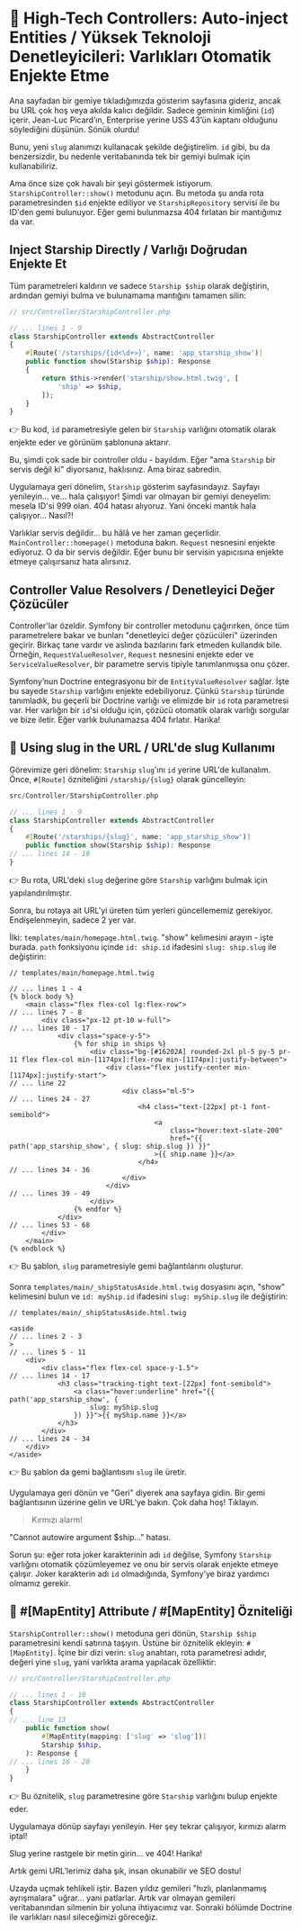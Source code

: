 # 🚀 High-Tech Controllers: Auto-inject Entities / Yüksek Teknoloji Denetleyicileri: Varlıkları Otomatik Enjekte Etme

Ana sayfadan bir gemiye tıkladığımızda gösterim sayfasına gideriz, ancak bu URL çok hoş veya akılda kalıcı değildir. Sadece geminin kimliğini (`id`) içerir. Jean-Luc Picard’ın, Enterprise yerine USS 43’ün kaptanı olduğunu söylediğini düşünün. Sönük olurdu!

Bunu, yeni `slug` alanımızı kullanacak şekilde değiştirelim. `id` gibi, bu da benzersizdir, bu nedenle veritabanında tek bir gemiyi bulmak için kullanabiliriz.

Ama önce size çok havalı bir şeyi göstermek istiyorum. `StarshipController::show()` metodunu açın. Bu metoda şu anda rota parametresinden `$id` enjekte ediliyor ve `StarshipRepository` servisi ile bu ID'den gemi bulunuyor. Eğer gemi bulunmazsa 404 fırlatan bir mantığımız da var.

## Inject Starship Directly / Varlığı Doğrudan Enjekte Et

Tüm parametreleri kaldırın ve sadece `Starship $ship` olarak değiştirin, ardından gemiyi bulma ve bulunamama mantığını tamamen silin:

```php 
// src/Controller/StarshipController.php

// ... lines 1 - 9
class StarshipController extends AbstractController
{
    #[Route('/starships/{id<\d+>}', name: 'app_starship_show')]
    public function show(Starship $ship): Response
    {
        return $this->render('starship/show.html.twig', [
            'ship' => $ship,
        ]);
    }
}
```

👉 Bu kod, `id` parametresiyle gelen bir `Starship` varlığını otomatik olarak enjekte eder ve görünüm şablonuna aktarır.

Bu, şimdi çok sade bir controller oldu - bayıldım. Eğer "ama `Starship` bir servis değil ki" diyorsanız, haklısınız. Ama biraz sabredin.

Uygulamaya geri dönelim, `Starship` gösterim sayfasındayız. Sayfayı yenileyin... ve... hala çalışıyor! Şimdi var olmayan bir gemiyi deneyelim: mesela ID'si 999 olan. 404 hatası alıyoruz. Yani önceki mantık hala çalışıyor... Nasıl?!

Varlıklar servis değildir... bu hâlâ ve her zaman geçerlidir. `MainController::homepage()` metoduna bakın. `Request` nesnesini enjekte ediyoruz. O da bir servis değildir. Eğer bunu bir servisin yapıcısına enjekte etmeye çalışırsanız hata alırsınız.

## Controller Value Resolvers / Denetleyici Değer Çözücüler

Controller'lar özeldir. Symfony bir controller metodunu çağırırken, önce tüm parametrelere bakar ve bunları "denetleyici değer çözücüleri" üzerinden geçirir. Birkaç tane vardır ve aslında bazılarını fark etmeden kullandık bile. Örneğin, `RequestValueResolver`, `Request` nesnesini enjekte eder ve `ServiceValueResolver`, bir parametre servis tipiyle tanımlanmışsa onu çözer.

Symfony’nun Doctrine entegrasyonu bir de `EntityValueResolver` sağlar. İşte bu sayede `Starship` varlığını enjekte edebiliyoruz. Çünkü `Starship` türünde tanımladık, bu geçerli bir Doctrine varlığı ve elimizde bir `id` rota parametresi var. Her varlığın bir `id`'si olduğu için, çözücü otomatik olarak varlığı sorgular ve bize iletir. Eğer varlık bulunamazsa 404 fırlatır. Harika!

## 🧭 Using slug in the URL / URL'de slug Kullanımı

Görevimize geri dönelim: `Starship` `slug`'ını `id` yerine URL'de kullanalım. Önce, `#[Route]` özniteliğini `/starship/{slug}` olarak güncelleyin:

```php
src/Controller/StarshipController.php

// ... lines 1 - 9
class StarshipController extends AbstractController
{
    #[Route('/starships/{slug}', name: 'app_starship_show')]
    public function show(Starship $ship): Response
// ... lines 14 - 18
}
```

👉 Bu rota, URL'deki `slug` değerine göre `Starship` varlığını bulmak için yapılandırılmıştır.

Sonra, bu rotaya ait URL'yi üreten tüm yerleri güncellememiz gerekiyor. Endişelenmeyin, sadece 2 yer var.

İlki: `templates/main/homepage.html.twig`. "show" kelimesini arayın - işte burada. `path` fonksiyonu içinde `id: ship.id` ifadesini `slug: ship.slug` ile değiştirin:

```twig
// templates/main/homepage.html.twig

// ... lines 1 - 4
{% block body %}
    <main class="flex flex-col lg:flex-row">
// ... lines 7 - 8
        <div class="px-12 pt-10 w-full">
// ... lines 10 - 17
            <div class="space-y-5">
                {% for ship in ships %}
                    <div class="bg-[#16202A] rounded-2xl pl-5 py-5 pr-11 flex flex-col min-[1174px]:flex-row min-[1174px]:justify-between">
                        <div class="flex justify-center min-[1174px]:justify-start">
// ... line 22
                            <div class="ml-5">
// ... lines 24 - 27
                                <h4 class="text-[22px] pt-1 font-semibold">
                                    <a
                                        class="hover:text-slate-200"
                                        href="{{ path('app_starship_show', { slug: ship.slug }) }}"
                                    >{{ ship.name }}</a>
                                </h4>
// ... lines 34 - 36
                            </div>
                        </div>
// ... lines 39 - 49
                    </div>
                {% endfor %}
            </div>
// ... lines 53 - 68
        </div>
    </main>
{% endblock %}
````

👉 Bu şablon, `slug` parametresiyle gemi bağlantılarını oluşturur.

Sonra `templates/main/_shipStatusAside.html.twig` dosyasını açın, "show" kelimesini bulun ve `id: myShip.id` ifadesini `slug: myShip.slug` ile değiştirin:

```twig
// templates/main/_shipStatusAside.html.twig

<aside
// ... lines 2 - 3
>
// ... lines 5 - 11
    <div>
        <div class="flex flex-col space-y-1.5">
// ... lines 14 - 17
            <h3 class="tracking-tight text-[22px] font-semibold">
                <a class="hover:underline" href="{{ path('app_starship_show', {
                    slug: myShip.slug
                }) }}">{{ myShip.name }}</a>
            </h3>
        </div>
// ... lines 24 - 34
    </div>
</aside>
```

👉 Bu şablon da gemi bağlantısını `slug` ile üretir.

Uygulamaya geri dönün ve "Geri" diyerek ana sayfaya gidin. Bir gemi bağlantısının üzerine gelin ve URL’ye bakın. Çok daha hoş! Tıklayın.

> Kırmızı alarm!

"Cannot autowire argument \$ship..." hatası.

Sorun şu: eğer rota joker karakterinin adı `id` değilse, Symfony `Starship` varlığını otomatik çözümleyemez ve onu bir servis olarak enjekte etmeye çalışır. Joker karakterin adı `id` olmadığında, Symfony’ye biraz yardımcı olmamız gerekir.

## 🧩 #\[MapEntity] Attribute / #\[MapEntity] Özniteliği

`StarshipController::show()` metoduna geri dönün, `Starship $ship` parametresini kendi satırına taşıyın. Üstüne bir öznitelik ekleyin: `#[MapEntity]`. İçine bir dizi verin: `slug` anahtarı, rota parametresi adıdır, değeri yine `slug`, yani varlıkta arama yapılacak özelliktir:

```php 
// src/Controller/StarshipController.php

// ... lines 1 - 10
class StarshipController extends AbstractController
{
// ... line 13
    public function show(
        #[MapEntity(mapping: ['slug' => 'slug'])]
        Starship $ship,
    ): Response {
// ... lines 18 - 20
    }
}
```

👉 Bu öznitelik, `slug` parametresine göre `Starship` varlığını bulup enjekte eder.

Uygulamaya dönüp sayfayı yenileyin. Her şey tekrar çalışıyor, kırmızı alarm iptal!

Slug yerine rastgele bir metin girin... ve 404! Harika!

Artık gemi URL’lerimiz daha şık, insan okunabilir ve SEO dostu!

Uzayda uçmak tehlikeli iştir. Bazen yıldız gemileri "hızlı, planlanmamış ayrışmalara" uğrar... yani patlarlar. Artık var olmayan gemileri veritabanından silmenin bir yoluna ihtiyacımız var. Sonraki bölümde Doctrine ile varlıkları nasıl sileceğimizi göreceğiz.
